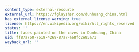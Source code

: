 ```yaml
---
content_type: external-resource
external_url: https://fglaysher.com/dunhuang_china.html
has_external_license_warning: true
license: https://en.wikipedia.org/wiki/All_rights_reserved
status: ''
title: faces painted on the caves in Dunhuang, China
uid: ff87a760-7619-4269-87a7-ae8fc2e85a71
wayback_url: ''
---
```

